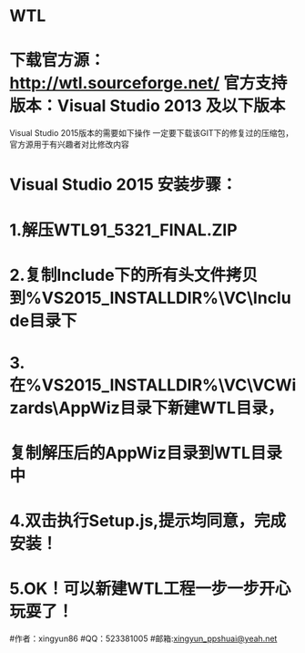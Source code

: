 # WTL
下载官方源：http://wtl.sourceforge.net/
官方支持版本：Visual Studio 2013 及以下版本
===================================
Visual Studio 2015版本的需要如下操作
一定要下载该GIT下的修复过的压缩包，官方源用于有兴趣者对比修改内容

# Visual Studio 2015 安装步骤：
1.解压WTL91_5321_FINAL.ZIP
===================================
2.复制Include下的所有头文件拷贝到%VS2015_INSTALLDIR%\VC\Include目录下
===================================
3.在%VS2015_INSTALLDIR%\VC\VCWizards\AppWiz目录下新建WTL目录，
===================================
  复制解压后的AppWiz目录到WTL目录中
===================================
4.双击执行Setup.js,提示均同意，完成安装！ 
===================================
5.OK！可以新建WTL工程一步一步开心玩耍了！
===================================

#作者：xingyun86
#QQ：523381005
#邮箱:xingyun_ppshuai@yeah.net
